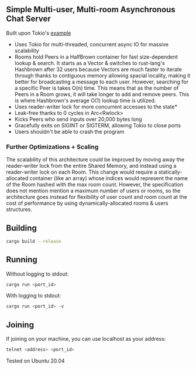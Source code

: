 ## Simple Multi-user, Multi-room Asynchronous Chat Server

Built upon Tokio's [example](https://github.com/tokio-rs/tokio/blob/master/examples/chat.rs)

+ Uses Tokio for multi-threaded, concurrent async IO for massive scalability
+ Rooms hold Peers in a HalfBrown container for fast size-dependent lookup & 
  search. It starts as a Vector & switches to rust-lang's Hashbrown after 32 
  users because Vectors are much faster to iterate through thanks to 
  contiguous memory allowing spacial locality, making it better for 
  broadcasting a message to each user. However, searching for a specific Peer 
  is takes O(n) time. This means that as the number of Peers in a Room grows, 
  it will take longer to add and remove peers. This is where Hashbrown's average 
  O(1) lookup time is utilized.
+ Uses reader-writer lock for more concurrent accesses to the state*
+ Leak-free thanks to 0 cycles in Arc<Rwlock<T>>
+ Kicks Peers who send inputs over 20,000 bytes long
+ Gracefully exits on SIGINT or SIGTERM, allowing Tokio to close ports
+ Users shouldn't be able to crash the program

### Further Optimizations + Scaling
The scalability of this architecture could be improved by moving away the 
reader-writer lock from the entire Shared Memory, and instead using a 
reader-writer lock on each Room. This change would require a statically-allocated
container (like an array) whose indices would represent the name of the Room hashed 
with the max room count. However, the specification does not mention
mention a maximum number of users or rooms, so the architecture goes instead for
flexibility of user count and room count at the cost of performance by using 
dynamically-allocated rooms & users structures.

## Building
```sh
cargo build --release
```

## Running
Without logging to stdout:
```sh
cargo run <port_id>
```
With logging to stdout:
```sh
cargo run <port_id> -v
```

## Joining
If joining on your machine, you can use localhost as your address:
```sh
telnet <address> <port_id>
```

Tested on Ubuntu 20.04
